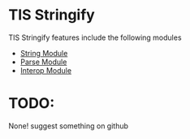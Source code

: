 # TIS Stringify

TIS Stringify features include the following modules

* [String Module](modules/string_module.md)
* [Parse Module](modules/parse_module.md)
* [Interop Module](modules/interop_module.md)

# TODO: 
None! suggest something on github